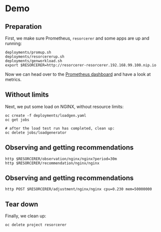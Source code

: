 # Demo

## Preparation

First, we make sure Prometheus, `resorcerer` and some apps are up and running:

```
deployments/promup.sh
deployments/resorcererup.sh
deployments/genworkload.sh
export $RESORCERER=http://resorcerer-resorcerer.192.168.99.100.nip.io
```

Now we can head over to the [Prometheus dashboard](http://prometheus-resorcerer.192.168.99.100.nip.io/graph) and have a look at metrics.

## Without limits

Next, we put some load on NGINX, without resource limits:

```
oc create -f deployments/loadgen.yaml
oc get jobs

# after the load test run has completed, clean up:
oc delete jobs/loadgenerator
```

## Observing and getting recommendations

```
http $RESORCERER/observation/nginx/nginx?period=30m
http $RESORCERER/recommendation/nginx/nginx
```

## Observing and getting recommendations

```
http POST $RESORCERER/adjustment/nginx/nginx cpu=0.230 mem=50000000
```

## Tear down

Finally, we clean up:

```
oc delete project resorcerer
```
